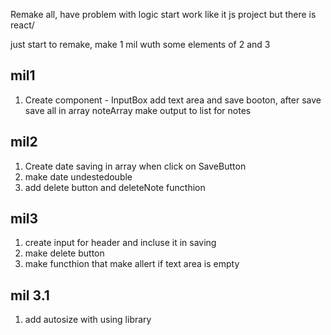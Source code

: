 <!-- OOO we start.....make git and everething is working, i think that i will die from old before its start working.

## mil1-3

1. create new branch mil1 to start working. Start to work with mil 1 to 3, because they are similar.
 mil 1 create components 
 1 div with 2 div - 1st for input, 2nd - for output

 ## inputBox
 in input block mix everething and create array of Notes

 take data from input send in App then send in OutputBox

 ## OutputBox

broke somthing, cant find try somenew metods rewrite 5-6 times everithing now there is big balagan, show only 1st note


 !!!! note make array in aray when update, check with shay, u have no ideas use Array.isArray to open my array in one level- bad design -->

 Remake all, have problem with logic start work like it js project but there is react/

 just start to remake, make 1 mil wuth some elements of 2 and 3

 ## mil1

1. Create component - InputBox
add text area and save booton, after save save all in array noteArray
make output to list for notes

## mil2 
1. Create date saving in array when click on SaveButton
2. make date undestedouble
3. add delete button and deleteNote functhion 

## mil3 
1. create input for header and incluse it in saving
2. make delete button
3. make functhion that make allert if text area is empty

## mil 3.1
1. add autosize with using library


 